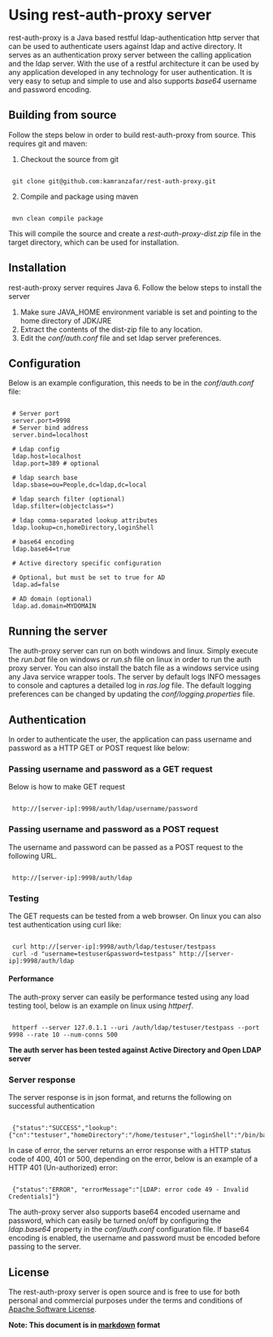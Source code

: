Using rest-auth-proxy server
============================

rest-auth-proxy is a Java based restful ldap-authentication http server that can be used to authenticate users against ldap and
active directory. It serves as an authentication proxy server between the calling application and the ldap server. 
With the use of a restful architecture it can be used by any application developed in any technology for user authentication. 
It is very easy to setup and simple to use and also supports *base64* username and password encoding.

Building from source
--------------------

Follow the steps below in order to build rest-auth-proxy from source. This requires git and maven:

1. Checkout the source from git
<pre><code>
 git clone git&#64;github.com:kamranzafar/rest-auth-proxy.git
</code></pre>

2. Compile and package using maven
<pre><code>
 mvn clean compile package
</code></pre>

This will compile the source and create a *rest-auth-proxy-dist.zip* file in the target directory, which can be used for installation.

Installation
------------

rest-auth-proxy server requires Java 6. Follow the below steps to install the server

1. Make sure JAVA_HOME environment variable is set and pointing to the home directory of JDK/JRE
2. Extract the contents of the dist-zip file to any location.
3. Edit the *conf/auth.conf* file and set ldap server preferences. 

Configuration
-------------

Below is an example configuration, this needs to be in the *conf/auth.conf* file:
<pre><code>
 # Server port
 server.port=9998
 # Server bind address
 server.bind=localhost

 # Ldap config
 ldap.host=localhost
 ldap.port=389 # optional

 # ldap search base
 ldap.sbase=ou=People,dc=ldap,dc=local

 # ldap search filter (optional)
 ldap.sfilter=(objectclass=*)

 # ldap comma-separated lookup attributes
 ldap.lookup=cn,homeDirectory,loginShell

 # base64 encoding
 ldap.base64=true

 # Active directory specific configuration

 # Optional, but must be set to true for AD
 ldap.ad=false

 # AD domain (optional)
 ldap.ad.domain=MYDOMAIN
</code></pre>

Running the server
------------------

The auth-proxy server can run on both windows and linux. Simply execute the *run.bat* file on windows or *run.sh* file on linux
in order to run the auth proxy server. You can also install the batch file as a windows service using any Java service wrapper
tools. The server by default logs INFO messages to console and captures a detailed log in *ras.log* file. The default logging 
preferences can be changed by updating the *conf/logging.properties* file.

Authentication
--------------

In order to authenticate the user, the application can pass username and password as a HTTP GET or POST request like below:

### Passing username and password as a GET request
Below is how to make GET request
<pre><code>
 http://[server-ip]:9998/auth/ldap/username/password
</code></pre>

### Passing username and password as a POST request
The username and password can be passed as a POST request to the following URL.
<pre><code>
 http://[server-ip]:9998/auth/ldap
</code></pre>

### Testing
The GET requests can be tested from a web browser. On linux you can also test authentication using curl like:
<pre><code>
 curl http://[server-ip]:9998/auth/ldap/testuser/testpass
 curl -d "username=testuser&password=testpass" http://[server-ip]:9998/auth/ldap
</code></pre>

#### Performance
The auth-proxy server can easily be performance tested using any load testing tool, below is an example on linux using *httperf*.
<pre><code>
 httperf --server 127.0.1.1 --uri /auth/ldap/testuser/testpass --port 9998 --rate 10 --num-conns 500
</code></pre>

__The auth server has been tested against Active Directory and Open LDAP server__

### Server response
The server response is in json format, and returns the following on successful authentication
<pre><code>
 {"status":"SUCCESS","lookup":{"cn":"testuser","homeDirectory":"/home/testuser","loginShell":"/bin/bash"}}
</code></pre>

In case of error, the server returns an error response with a HTTP status code of 400, 401 or 500, depending on the error, below is 
an example of a HTTP 401 (Un-authorized) error:
<pre><code>
 {"status":"ERROR", "errorMessage":"[LDAP: error code 49 - Invalid Credentials]"}
</code></pre>

The auth-proxy server also supports base64 encoded username and password, which can easily be turned on/off by configuring the *ldap.base64* property
in the *conf/auth.conf* configuration file. If base64 encoding is enabled, the username and password must be encoded before passing to the server.

License
-------

The rest-auth-proxy server is open source and is free to use for both personal and commercial purposes under the terms and
conditions of [Apache Software License](http://www.apache.org/licenses/LICENSE-2.0.html "ASL 2.0").

__Note: This document is in [markdown](http://daringfireball.net/projects/markdown "Markdown") format__
